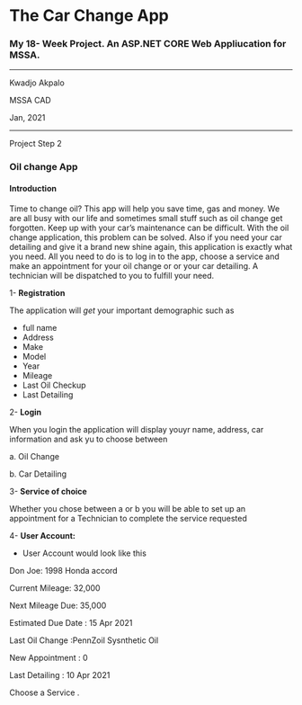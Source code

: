# The Car Change App
### My 18- Week Project. An ASP.NET CORE Web Appliucation for MSSA.
---

Kwadjo Akpalo <br />

MSSA CAD <br />

Jan, 2021

-------

Project Step 2
### Oil change App

#### Introduction

Time to change oil? This app will help you save time, gas and money. We are all busy with our life and sometimes small stuff such as oil change get forgotten. Keep up with your car’s maintenance can be difficult. With the oil change application, this problem can be solved. Also if you need your car detailing and give it a brand new shine again, this application is exactly what you need. All you need to do is to log in to the app, choose a service and make an appointment for your oil change or or your car detailing. A technician will be dispatched to you to fulfill your need.

1-	**Registration**

The application will _get_ your important demographic such as 
- full name
- Address
- Make
- Model
- Year
- Mileage
- Last Oil Checkup
- Last Detailing 


2-	**Login**

When you login the application will display youyr name, address, car information and ask yu to choose between 

a. Oil Change

b. Car Detailing

3-	**Service of choice** 

Whether you chose between a or b  you will be able to set up an appointment for a Technician to complete the service requested

4- **User Account:**

+	User Account would look like this

Don Joe: 1998 Honda accord

Current Mileage: 32,000

Next Mileage Due: 35,000

Estimated Due Date : 15 Apr 2021

Last Oil Change :PennZoil Sysnthetic Oil

New Appointment : 0 

Last Detailing : 10 Apr 2021

Choose a Service .




















